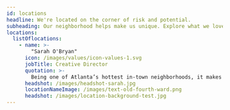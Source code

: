 ```yaml
---
id: locations
headline: We're located on the corner of risk and potential.
subheading: Our neighborhood helps make us unique. Explore what we love about it.
locations:
  listOflocations: 
    - name: >-
        "Sarah O'Bryan"
      icon: /images/values/icon-values-1.svg
      jobTitle: Creative Director
      quotation: >-
        Being one of Atlanta’s hottest in-town neighborhoods, it makes it super easy to get to work. My husband (and fellow designer) bikes or runs here every day, and I’m able to scoot home at lunch to let the dogs out.
      headshot: /images/headshot-sarah.jpg
      locationNameImage: /images/text-old-fourth-ward.png
      headshot: /images/location-background-test.jpg
---
```

